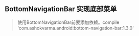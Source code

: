 ## BottomNavigationBar 实现底部菜单
  > 使用BottomNavigationBar前要添加依赖。compile 'com.ashokvarma.android:bottom-navigation-bar:1.3.0'